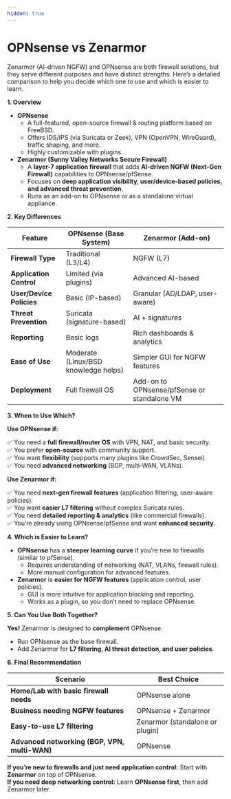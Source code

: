 ```yaml
---
hidden: true
---
```


# OPNsense vs Zenarmor

Zenarmor (AI-driven NGFW) and OPNsense are both firewall solutions, but they serve different purposes and have distinct strengths. Here’s a detailed comparison to help you decide which one to use and which is easier to learn.

**1. Overview**

* **OPNsense**
  * A full-featured, open-source firewall & routing platform based on FreeBSD.
  * Offers IDS/IPS (via Suricata or Zeek), VPN (OpenVPN, WireGuard), traffic shaping, and more.
  * Highly customizable with plugins.
* **Zenarmor (Sunny Valley Networks Secure Firewall)**
  * A **layer-7 application firewall** that adds **AI-driven NGFW (Next-Gen Firewall)** capabilities to OPNsense/pfSense.
  * Focuses on **deep application visibility, user/device-based policies, and advanced threat prevention**.
  * Runs as an add-on to OPNsense or as a standalone virtual appliance.

**2. Key Differences**

| Feature                  | OPNsense (Base System)               | Zenarmor (Add-on)                           |
| ------------------------ | ------------------------------------ | ------------------------------------------- |
| **Firewall Type**        | Traditional (L3/L4)                  | NGFW (L7)                                   |
| **Application Control**  | Limited (via plugins)                | Advanced AI-based                           |
| **User/Device Policies** | Basic (IP-based)                     | Granular (AD/LDAP, user-aware)              |
| **Threat Prevention**    | Suricata (signature-based)           | AI + signatures                             |
| **Reporting**            | Basic logs                           | Rich dashboards & analytics                 |
| **Ease of Use**          | Moderate (Linux/BSD knowledge helps) | Simpler GUI for NGFW features               |
| **Deployment**           | Full firewall OS                     | Add-on to OPNsense/pfSense or standalone VM |

**3. When to Use Which?**

**Use OPNsense if:**

✅ You need a **full firewall/router OS** with VPN, NAT, and basic security.\
✅ You prefer **open-source** with community support.\
✅ You want **flexibility** (supports many plugins like CrowdSec, Sensei).\
✅ You need **advanced networking** (BGP, multi-WAN, VLANs).

**Use Zenarmor if:**

✅ You need **next-gen firewall features** (application filtering, user-aware policies).\
✅ You want **easier L7 filtering** without complex Suricata rules.\
✅ You need **detailed reporting & analytics** (like commercial firewalls).\
✅ You’re already using OPNsense/pfSense and want **enhanced security**.

**4. Which is Easier to Learn?**

* **OPNsense** has a **steeper learning curve** if you’re new to firewalls (similar to pfSense).
  * Requires understanding of networking (NAT, VLANs, firewall rules).
  * More manual configuration for advanced features.
* **Zenarmor** is **easier for NGFW features** (application control, user policies).
  * GUI is more intuitive for application blocking and reporting.
  * Works as a plugin, so you don’t need to replace OPNsense.

**5. Can You Use Both Together?**

**Yes!** Zenarmor is designed to **complement** OPNsense.

* Run OPNsense as the base firewall.
* Add Zenarmor for **L7 filtering, AI threat detection, and user policies**.

**6. Final Recommendation**

| Scenario                                      | Best Choice                     |
| --------------------------------------------- | ------------------------------- |
| **Home/Lab with basic firewall needs**        | OPNsense alone                  |
| **Business needing NGFW features**            | OPNsense + Zenarmor             |
| **Easy-to-use L7 filtering**                  | Zenarmor (standalone or plugin) |
| **Advanced networking (BGP, VPN, multi-WAN)** | OPNsense                        |

**If you’re new to firewalls and just need application control:** Start with **Zenarmor** on top of OPNsense.\
**If you need deep networking control:** Learn **OPNsense first**, then add Zenarmor later.
